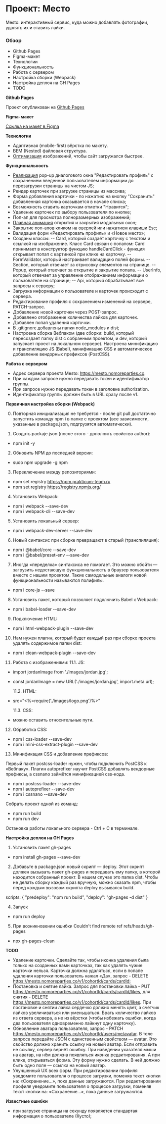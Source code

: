 # Проект: Место

Mesto: интерактивный сервис, куда можно добавлять фотографии, удалять их и ставить лайки.

### Обзор

- Github Pages
- Figma-макет
- Технологии
- Функциональность
- Работа с сервером
- Настройка сборки (Webpack)
- Настройка деплоя на GH Pages
- TODO

**Github Pages**

Проект опубликован на [Github Pages](https://segodnya.github.io/mesto/)

**Figma-макет**

[Ссылка на макет в Figma](https://www.figma.com/file/2cn9N9jSkmxD84oJik7xL7/JavaScript.-Sprint-4?node-id=0%3A1)

**Технологии**

- Адаптивная (mobile-first) вёрстка по макету.
- BEM (Nested) файловая структура.
- [Оптимизация](https://tinypng.com/) изображений, чтобы сайт загружался быстрее.

**Функциональность**

- [Реализация](https://webdevtips.pro/js/pure-js-popup/) pop-up диалогового окна "Редактировать профиль" с сохранением введенной пользователем информации до перезагрузки страницы на чистом JS;
- Рендер карточек при загрузке страницы из массива;
- Форма добавления карточки - по нажатию на кнопку "Сохранить" добавленная карточка оказывается в начале списка;
- Возможность ставить карточкам отметки "Нравится";
- Удаление карточек по выбору пользователя по кнопке;
- Поп-ап для просмотра полноразмерных изображений;
- [Плавная анимация](https://stackoverflow.com/a/50546888/16375377) открытия и закрытия модальных окон;
- Закрытие поп-апов кликом на оверлей или нажатием клавиши Esc;
- Валидация форм «Редактировать профиль» и «Новое место»;
- Созданы классы:
  -- Card, который создаёт карточку с текстом и ссылкой на изображение. Класс Card связан c попапом: Card принимает в конструктор функцию handleCardClick - функция открывает попап с картинкой при клике на карточку.
  -- FormValidator, который настраивает валидацию полей формы.
  -- Section, который отвечает за отрисовку элементов на странице.
  -- Popup, который отвечает за открытие и закрытие попапа.
  -- UserInfo, который отвечает за управление отображением информации о пользователе на странице;
  -- Api, который обрабатывает все запросы к серверу;
- Загрузка информации о пользователе и карточек происходит с сервера.
- Редактирование профиля с сохранением изменений на сервере, PATCH-запрос.
- Добавление новой карточки через POST-запрос.
- Добавлено отображение количества лайков для карточек.
- Добавлен попап удаления карточки.
- В .gitignore добавлены папки node_modules и dist;
- Настроена сборка Вебпаком (две сборки: build, который пересоздает папку dist с собранным проектом, и dev, который запускает проект на локальном сервере). Настроена минификацию и транспиляцию JS (Babel), минификацию CSS и автоматическое добавление вендорных префиксов (PostCSS).

**Работа с сервером**

- Адрес сервера проекта Mesto: https://mesto.nomoreparties.co.
- При каждом запросе нужно передавать токен и идентификатор группы.
- При запросе нужно передавать токен в заголовке authorization.
- Идентификатор группы должен быть в URL сразу после v1.

**Первичная настройка сборки (Webpack)**

0. Повторная инициализация не требуется - после git pull достаточно запустить команду npm i в папке с проектом (все зависимости, указанные в package.json, подгрузятся автоматически).

1. Создать packaje.json (после этого - дополнить свойство author):

- npm init -y

2. Обновить NPM до последней версии:

- sudo npm upgrade -g npm

3. Переключение между репозиториями:

- npm set registry https://npm.prakticum-team.ru
- npm set registry https://registry.npmjs.org/

4. Установить Webpack:

- npm i webpack --save-dev
- npm i webpack-cli --save-dev

5. Установить локальный сервер:

- npm i webpack-dev-server --save-dev

6. Новый синтаксис при сборке превращают в старый (транспиляция):

- npm i @babel/core --save-dev
- npm i @babel/preset-env --save-dev

7. Иногда «переделка» синтаксиса не помогает. Это можно обойти — загрузить недостающую функциональность в браузер пользователя вместе с нашим проектом. Такие самодельные аналоги новой функциональности называются полифилы.

- npm i core-js --save

8. Установить пакет, который позволяет подключить Babel к Webpack:

- npm i babel-loader --save-dev

9. Подключение HTML:

- npm i html-webpack-plugin --save-dev

10. Нам нужен плагин, который будет каждый раз при сборке проекта удалять содержимое папки dist:

- npm i clean-webpack-plugin --save-dev

11. Работа с изображениями:
    11.1. JS:

- import jordanImage from './images/jordan.jpg';
- const jordanImage = new URL('./images/jordan.jpg', import.meta.url);

  11.2. HTML:

- src="<%=require('./images/logo.png')%>"

  11.3. CSS:

- можно оставить относительные пути.

12. Обработка CSS:

- npm i css-loader --save-dev
- npm i mini-css-extract-plugin --save-dev

13. Минификация CSS и добавление префиксов:

Первый пакет postcss-loader нужен, чтобы подключить PostCSS к «Вебпаку». Плагин autoprefixer научит PostCSS добавлять вендорные префиксы, а cssnano займётся минификацией css-кода.

- npm i postcss-loader --save-dev
- npm i autoprefixer --save-dev
- npm i cssnano --save-dev

Собрать проект одной из команд:

- npm run build
- npm run dev

Остановка работы локального сервера - Ctrl + C в терминале.

**Настройка деплоя на GH Pages**

1. Установить пакет gh-pages

- npm install gh-pages --save-dev

2. Добавьте в package.json новый скрипт — deploy. Этот скрипт должен вызывать пакет gh-pages и передавать ему папку, в которой находится собранный проект. В нашем случае это папка dist. Чтобы не делать сборку каждый раз вручную, можно сказать npm, чтобы перед каждым вызовом скрипта deploy вызывался build.

scripts: {
"predeploy": "npm run build",
"deploy": "gh-pages -d dist"
}

4. Запуск

- npm run deploy

5. При возникновении ошибки Couldn't find remote ref refs/heads/gh-pages

- npx gh-pages-clean

**TODO**

- Удаление карточки. Сделайте так, чтобы иконка удаления была только на созданных вами карточках, так как удалять чужие карточки нельзя. Карточка должна удаляться, если в попапе удаления карточки пользователь нажал «Да», запрос - DELETE https://mesto.nomoreparties.co/v1/cohortId/cards/cardId;
- Постановка и снятие лайка. Запрос для постановки лайка - PUT https://mesto.nomoreparties.co/v1/cohortId/cards/cardId/likes, для снятия - DELETE https://mesto.nomoreparties.co/v1/cohortId/cards/cardId/likes. При постановке и снятии лайка сердечко должно менять цвет, а счётчик лайков увеличиваться или уменьшаться. Брать количество лайков из ответа сервера, а не из вёрстки (чтобы избежать ошибки, когда два пользователя одновременно лайкнут одну карточку).
- Обновление аватара пользователя, запрос - PATCH https://mesto.nomoreparties.co/v1/cohortId/users/me/avatar. В теле запроса передайте JSON с единственным свойством — avatar. Это свойство должно хранить ссылку на новый аватар. Если отправить не ссылку, сервер вернёт ошибку. При наведении указателя мыши на аватар, на нём должна появляться иконка редактирования. А при клике, открываться форма. Эту форму нужно сделать. В ней должно быть одно поле — ссылка на новый аватар.
- Улучшенный UX всех форм. При редактировании профиля уведомите пользователя о процессе загрузки, поменяв текст кнопки на: «Сохранение...», пока данные загружаются. При редактировании профиля уведомите пользователя о процессе загрузки, поменяв текст кнопки на: «Сохранение...», пока данные загружаются.

**Известные ошибки**

- при загрузке страницы на секунду появляется стандартая информация о пользователе (Кусто);
